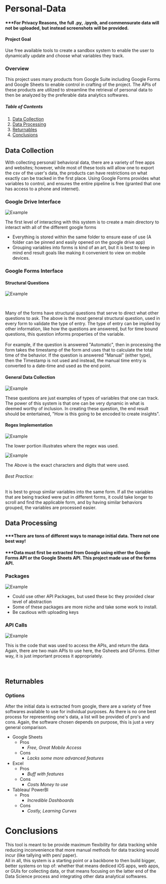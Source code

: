 # Personal-Data

#### ***For Privacy Reasons, the full .py, .ipynb, and commensurate data will not be uploaded, but instead screenshots will be provided.

#### Project Goal 
Use free available tools to create a sandbox system to enable the user to dynamically update and choose what variables they track.

### Overview
This project uses many products from Google Suite including Google Forms and Google Sheets to enable control in crafting of the project. 
The APIs of these products are utilized to streamline the retrieval of personal data to then be analyzed by the preferable data analytics softwares.

##### Table of Contents  
1. [Data Collection](#Data-Collection)  
2. [Data Processing](#Data-Processing)  
3. [Returnables](#Returnables)  
4. [Conclusions](#Conclusions)

<a name="Data-Collection"/>
<a name="Data-Processing"/>
<a name="Returnables"/>
<a name="Conclusions"/>



## Data Collection

With collecting personal/ behavioral data, there are a variety of free apps and websites; however, while most of these tools will allow one to export the csv of the user's data, the products can have restrictions on what exactly can be tracked in the first place. Using Google Forms provides what variables to control, and ensures the entire pipeline is free (granted that one has access to a phone and internet).

### Google Drive Interface
![Example](https://github.com/jmbost20/Personal-Data/blob/main/github.png)

The first level of interacting with this system is to create a main directory to interact with all of the different google forms
* Everything is stored within the same folder to ensure ease of use (A folder can be pinned and easily opened on the google drive app)
* Grouping variables into forms is kind of an art, but it is best to keep in mind end result goals like making it convenient to view on mobile devices.

### Google Forms Interface


#### Structural Questions

![Example](https://github.com/jmbost20/Personal-Data/blob/main/Structural%20Question.png)

 
<br />

Many of the forms have structural questions that serve to direct what other questions to ask. The above is the most general structural question, used in every form to validate the type of entry. The type of entry can be implied by other information, like how the questions are answered, but for time bound questions, this question informs properties of the variable.
<br />
<br />
For example, if the question is answered "Automatic", then in processing the form takes the timestamp of the form and uses that to calculate the total time of the behavior. If the question is answered "Manual" (either type), then the Timestamp is not used and instead, the manual time entry is converted to a date-time and used as the end point. 



#### General Data Collection
![Example](https://github.com/jmbost20/Personal-Data/blob/main/Form%20Questions.png)

These questions are just examples of types of variables that one can track. The power of this system is that one can be very dynamic in what is deemed worthy of inclusion. In creating these question, the end result should be entertained, "How is this going to be encoded to create insights".

#### Regex Implementation



![Example](https://github.com/jmbost20/Personal-Data/blob/main/Screen%20Shot%202022-10-14%20at%208.04.17%20PM.png)

The lower portion illustrates where the regex was used.

![Example](https://github.com/jmbost20/Personal-Data/blob/main/Screen%20Shot%202022-10-14%20at%208.04.48%20PM.png)

The Above is the exact characters and digits that were used. 

###### Best Practice:
It is best to group similar variables into the same form. If all the variables that are being tracked were put in different forms, it could take longer to scroll and find the applicable form, and by having similar behaviors grouped, the variables are processed easier.


## Data Processing

#### ***There are tons of different ways to manage initial data. There not one best way!
#### ***Data must first be extracted from Google using either the Google Forms API or the Google Sheets API. This project made use of the forms API.


### Packages

![Example](https://github.com/jmbost20/Personal-Data/blob/main/Packages.png)

* Could use other API Packages, but used these bc they provided clear level of abstraction
* Some of these packages are more niche and take some work to install.
* Be cautious with uploading keys

### API Calls

![Example](https://github.com/jmbost20/Personal-Data/blob/main/APIs.png)

This is the code that was used to access the APIs, and return the data. Again, there are two main APIs to use here, the Gsheets and GForms. Either way, it is just important process it appropriately.

<br />


## Returnables

### Options
After the initial data is extracted from google, there are a variety of free softwares available to use for individual purposes. As there is no one best process for representing one's data, a list will be provided of pro's and cons. Again, the software chosen depends on purpose, this is just a very general comparison.
* Google Sheets
  * Pros
    *   *Free, Great Mobile Access*
  * Cons
    *   *Lacks some more advanced features*
* Excel
  * Pros
    *   *Buff with features*
  * Cons
    *   *Costs Money to use*
* Tableau/ PowerBI
  * Pros
    *   *Incredible Dashboards*
  * Cons
    *   *Costly, Learning Curves*

# Conclusions

This tool is meant to be provide maximum flexibility for data tracking while reducing inconvenience that more manual methods for data tracking would incur (like tallying with pen/ paper). 
<br />
All in all, this system is a starting point or a backbone to then build bigger, better systems on top of: whether that means dediced iOS apps, web apps, or GUIs for collecting data, or that means focusing on the latter end of the Data Science process and integrating other data analytical softwares.

